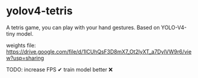 # yolov4-tetris
A tetris game, you can play with your hand gestures. Based on YOLO-V4-tiny model.

weights file: https://drive.google.com/file/d/1lCUhQsF3D8mX7_Ot2lyXT_a7DylVW9r6/view?usp=sharing

TODO:
increase FPS ✔
train model better ❌
 

